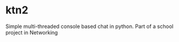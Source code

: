 ktn2
====

Simple multi-threaded console based chat in python. Part of a school project in Networking
